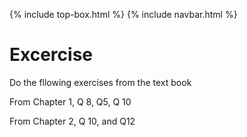 
{% include top-box.html %} {% include navbar.html %}

# Excercise 

Do the fllowing exercises from the text book


From Chapter 1, 
 Q 8, Q5, Q 10
 
 From Chapter 2, 
 Q 10, and Q12
